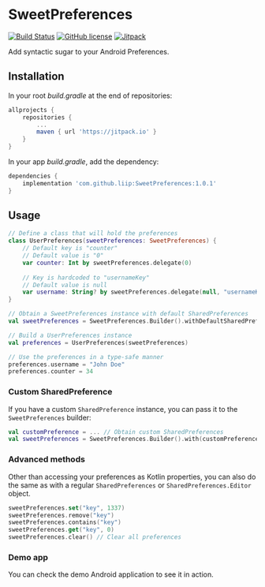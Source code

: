 # SweetPreferences

[![Build Status](https://www.travis-ci.org/liip/SweetPreferences.svg?branch=master)](https://www.travis-ci.org/liip/SweetPreferences)
[![GitHub license](https://img.shields.io/github/license/liip/SweetPreferences.svg)](https://github.com/liip/SweetPreferences/blob/master/LICENSE)
[![Jitpack](https://jitpack.io/v/liip/SweetPreferences.svg)](https://jitpack.io/#liip/SweetPreferences)


Add syntactic sugar to your Android Preferences.

## Installation

In your root *build.gradle* at the end of repositories:

```gradle
allprojects {
    repositories {
        ...
        maven { url 'https://jitpack.io' }
    }
}
```

In your app *build.gradle*, add the dependency:

```gradle
dependencies {
    implementation 'com.github.liip:SweetPreferences:1.0.1'
}
```

## Usage

```kotlin
// Define a class that will hold the preferences
class UserPreferences(sweetPreferences: SweetPreferences) {
    // Default key is "counter"
    // Default value is "0"
    var counter: Int by sweetPreferences.delegate(0)
    
    // Key is hardcoded to "usernameKey"
    // Default value is null
    var username: String? by sweetPreferences.delegate(null, "usernameKey") 
}

// Obtain a SweetPreferences instance with default SharedPreferences
val sweetPreferences = SweetPreferences.Builder().withDefaultSharedPreferences(context).build()

// Build a UserPreferences instance
val preferences = UserPreferences(sweetPreferences)

// Use the preferences in a type-safe manner
preferences.username = "John Doe"
preferences.counter = 34
```

### Custom SharedPreference

If you have a custom `SharedPreference` instance, you can pass it to the `SweetPreferences` builder:

```kotlin
val customPreference = ... // Obtain custom SharedPreferences
val sweetPreferences = SweetPreferences.Builder().with(customPreference).build()
```

### Advanced methods

Other than accessing your preferences as Kotlin properties, you can also do the same as with a regular `SharedPreferences` or `SharedPreferences.Editor` object.

```kotlin
sweetPreferences.set("key", 1337)
sweetPreferences.remove("key")
sweetPreferences.contains("key")
sweetPreferences.get("key", 0)
sweetPreferences.clear() // Clear all preferences
```

### Demo app

You can check the demo Android application to see it in action.

